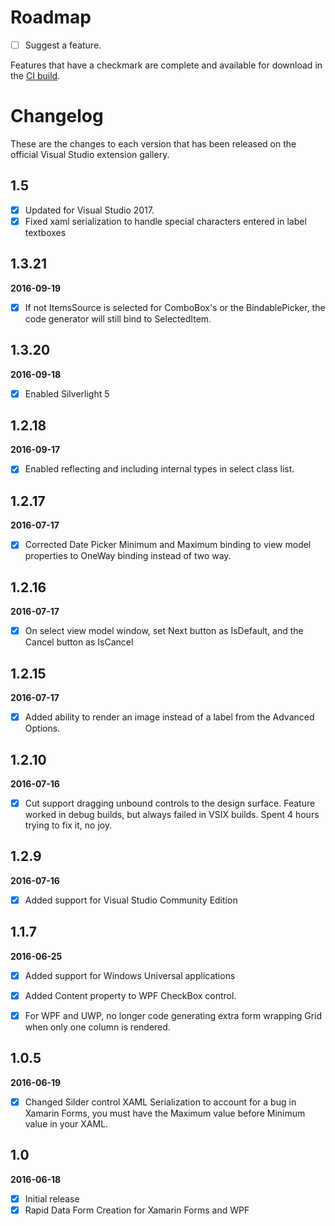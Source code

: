 # Roadmap

- [ ] Suggest a feature.

Features that have a checkmark are complete and available for
download in the
[CI build](http://vsixgallery.com/extension/d01c1624-8838-4097-bf77-f52d73fc7a1f/).

# Changelog

These are the changes to each version that has been released on the official Visual Studio extension gallery.

## 1.5

- [x] Updated for Visual Studio 2017.
- [x] Fixed xaml serialization to handle special characters entered in label textboxes

## 1.3.21

**2016-09-19**

- [x] If not ItemsSource is selected for ComboBox's or the BindablePicker, the code generator will still bind to SelectedItem.

## 1.3.20

**2016-09-18**

- [x] Enabled Silverlight 5


## 1.2.18

**2016-09-17**

- [x] Enabled reflecting and including internal types in select class list.


## 1.2.17

**2016-07-17**

- [x] Corrected Date Picker Minimum and Maximum binding to view model properties to OneWay binding instead of two way.


## 1.2.16

**2016-07-17**

- [x] On select view model window, set Next button as IsDefault, and the Cancel button as IsCancel


## 1.2.15

**2016-07-17**

- [x] Added ability to render an image instead of a label from the Advanced Options.


## 1.2.10

**2016-07-16**

- [x] Cut support dragging unbound controls to the design surface.  Feature worked in debug builds, but always failed in VSIX builds.  Spent 4 hours trying to fix it, no joy.


## 1.2.9

**2016-07-16**

- [x] Added support for Visual Studio Community Edition


## 1.1.7

**2016-06-25**

- [x] Added support for Windows Universal applications
- [x] Added Content property to WPF CheckBox control.
- [x] For WPF and UWP, no longer code generating extra form wrapping Grid when only one column is rendered.


## 1.0.5

**2016-06-19**

- [x] Changed Silder control XAML Serialization to account for a bug in Xamarin Forms, you must have the Maximum value before Minimum value in your XAML.

## 1.0

**2016-06-18**

- [x] Initial release
- [x] Rapid Data Form Creation for Xamarin Forms and WPF
